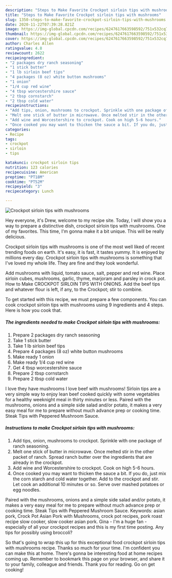 ```yaml
---
description: "Steps to Make Favorite Crockpot sirloin tips with mushrooms"
title: "Steps to Make Favorite Crockpot sirloin tips with mushrooms"
slug: 1350-steps-to-make-favorite-crockpot-sirloin-tips-with-mushrooms
date: 2020-11-22T07:39:28.821Z
image: https://img-global.cpcdn.com/recipes/6247617663598592/751x532cq70/crockpot-sirloin-tips-with-mushrooms-recipe-main-photo.jpg
thumbnail: https://img-global.cpcdn.com/recipes/6247617663598592/751x532cq70/crockpot-sirloin-tips-with-mushrooms-recipe-main-photo.jpg
cover: https://img-global.cpcdn.com/recipes/6247617663598592/751x532cq70/crockpot-sirloin-tips-with-mushrooms-recipe-main-photo.jpg
author: Charles Allen
ratingvalue: 4.8
reviewcount: 2622
recipeingredient:
- "2 packages dry ranch seasoning"
- "1 stick butter"
- "1 lb sirloin beef tips"
- "4 packages (8 oz) white button mushrooms"
- "1 onion"
- "1/4 cup red wine"
- "4 tbsp worcestershire sauce"
- "2 tbsp cornstarch"
- "2 tbsp cold water"
recipeinstructions:
- "Add tips, onion, mushrooms to crockpot. Sprinkle with one package of ranch seasoning."
- "Melt one stick of butter in microwave. Once melted stir in the other packet of ranch. Spread ranch butter over the ingredients that are already in the crockpot."
- "Add wine and Worcestershire to crockpot. Cook on high 5-6 hours."
- "Once cooked you may want to thicken the sauce a bit. If you do, just mix the corn starch and cold water together. Add to the crockpot and stir. Let cook an additional 10 minutes or so. Serve over mashed potatoes or egg noodles."
categories:
- Recipe
tags:
- crockpot
- sirloin
- tips

katakunci: crockpot sirloin tips 
nutrition: 123 calories
recipecuisine: American
preptime: "PT18M"
cooktime: "PT52M"
recipeyield: "3"
recipecategory: Lunch

---
```



![Crockpot sirloin tips with mushrooms](https://img-global.cpcdn.com/recipes/6247617663598592/751x532cq70/crockpot-sirloin-tips-with-mushrooms-recipe-main-photo.jpg)

Hey everyone, it's Drew, welcome to my recipe site. Today, I will show you a way to prepare a distinctive dish, crockpot sirloin tips with mushrooms. One of my favorites. This time, I'm gonna make it a bit unique. This will be really delicious.

Crockpot sirloin tips with mushrooms is one of the most well liked of recent trending foods on earth. It's easy, it is fast, it tastes yummy. It is enjoyed by millions every day. Crockpot sirloin tips with mushrooms is something that I've loved my whole life. They are fine and they look wonderful.

Add mushrooms with liquid, tomato sauce, salt, pepper and red wine. Place sirloin cubes, mushrooms, garlic, thyme, marjoram and parsley in crock pot. How to Make CROCKPOT SIRLOIN TIPS WITH ONIONS. Add the beef tips and whatever flour is left, if any, to the Crockpot; stir to combine.


To get started with this recipe, we must prepare a few components. You can cook crockpot sirloin tips with mushrooms using 9 ingredients and 4 steps. Here is how you cook that.

<!--inarticleads1-->

##### The ingredients needed to make Crockpot sirloin tips with mushrooms:

1. Prepare 2 packages dry ranch seasoning
1. Take 1 stick butter
1. Take 1 lb sirloin beef tips
1. Prepare 4 packages (8 oz) white button mushrooms
1. Make ready 1 onion
1. Make ready 1/4 cup red wine
1. Get 4 tbsp worcestershire sauce
1. Prepare 2 tbsp cornstarch
1. Prepare 2 tbsp cold water


I love they have mushrooms I love beef with mushrooms! Sirloin tips are a very simple way to enjoy lean beef cooked quickly with some vegetables for a healthy weeknight meal in thirty minutes or less. Paired with the mushrooms, onions and a simple side salad and/or potato, it makes a very easy meal for me to prepare without much advance prep or cooking time. Steak Tips with Peppered Mushroom Sauce. 

<!--inarticleads2-->

##### Instructions to make Crockpot sirloin tips with mushrooms:

1. Add tips, onion, mushrooms to crockpot. Sprinkle with one package of ranch seasoning.
1. Melt one stick of butter in microwave. Once melted stir in the other packet of ranch. Spread ranch butter over the ingredients that are already in the crockpot.
1. Add wine and Worcestershire to crockpot. Cook on high 5-6 hours.
1. Once cooked you may want to thicken the sauce a bit. If you do, just mix the corn starch and cold water together. Add to the crockpot and stir. Let cook an additional 10 minutes or so. Serve over mashed potatoes or egg noodles.


Paired with the mushrooms, onions and a simple side salad and/or potato, it makes a very easy meal for me to prepare without much advance prep or cooking time. Steak Tips with Peppered Mushroom Sauce. Keywords: asian pork, Crock Pot Asian Pork with Mushrooms, crock pot recipes, pork roast recipe slow cooker, slow cooker asian pork. Gina - I&#39;m a huge fan - especially of all your crockpot recipes and this is my first time posting. Any tips for possibly using broccoli? 

So that's going to wrap this up for this exceptional food crockpot sirloin tips with mushrooms recipe. Thanks so much for your time. I'm confident you can make this at home. There's gonna be interesting food at home recipes coming up. Remember to bookmark this page on your browser, and share it to your family, colleague and friends. Thank you for reading. Go on get cooking!
